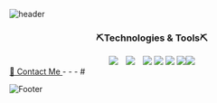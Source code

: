 ![header](https://capsule-render.vercel.app/api?type=waving&color=auto&height=250&section=header&text=jiyoung's%20GitHub&fontSize=65&animation=scaleIn)

<div align="center" dir="auto"><h3>⛏Technologies & Tools⛏</h3></div>
<div align="center" margin-b:10px><img src="https://img.shields.io/badge/HTML5-E34F26?style=flat-square&logo=HTML5&logoColor=white"/>
<img src="https://img.shields.io/badge/CSS3-1572B6B?style=flat-square&logo=CSS3&logoColor=white" style="height : auto; margin-left : 10px; margin-right : 10px;"

<img src="https://img.shields.io/badge/JavaScript-FDB515?style=flat-square&logo=JavaScript&logoColor=white"/>
<img src="https://img.shields.io/badge/TypeScriptt-3178C6?style=flat-square&logo=TypeScript&logoColor=white"/>
<img src="https://img.shields.io/badge/React-61DAFB?style=flat-square&logo=React&logoColor=white"/>
<img src="https://img.shields.io/badge/Redux-764ABC?style=flat-square&logo=Redux&logoColor=white"/>
<img src="https://img.shields.io/badge/styled-components-DB7093?style=flat-square&logo=styled-components&logoColor=white"/><img src="https://img.shields.io/badge/Git-F05032?style=flat-square&logo=Git&logoColor=white"/></div>

<div margin-top:10px></div>
<a href="jssq2468@naver.com">📲 Contact Me </a>
- - -
#


![Footer](https://capsule-render.vercel.app/api?type=waving&color=auto&height=200&section=footer)
